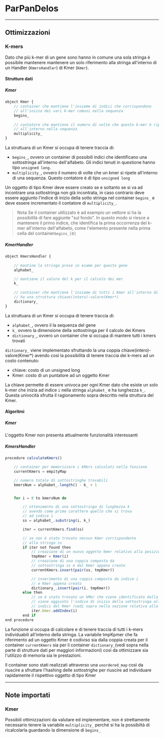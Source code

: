 # ParPanDelos

---

## Ottimizzazioni

### K-mers

Dato che più k-mer di un gene sono hanno in comune una sola stringa è possibile mantenere mantenere un solo riferimento alla stringa all'interno di un Handler (`KmersHandler`) di Kmer (`Kmer`).

#### Strutture dati

##### Kmer

```js
object Kmer {
    // container che mantiene l'insieme di indici che corrispondono
    // all'inizio dei vari k-mer comuni nella sequenza
    begins_
    
    // contatore che mantiene il numero di volte che questo k-mer è ripetuto
    // all'interno nella sequenza
    multiplicity_
}
```
La struttuara di un Kmer si occupa di tenere traccia di:
- `begins_`, ovvero un container di possibili indici che identificano una sottostringa all'interno dell'alfabeto. Gli indici tenuti in questione hanno tipo `unsigned long`.
- `multiplicity_`, ovvero il numero di volte che un kmer si ripete all'interno di una sequenza. Questo contatore è di tipo `unsigned long`

Un oggetto di tipo Kmer deve essere creato se e soltanto se si va ad incontrare una sottostringa non già incontrata, in caso contrario deve essere aggiunto l'indice di inizio della sotto stringa nel container `begins_` e deve essere incrementato il contatore di `multiplicity_`.



> Nota
> Se il container utilizzato è ad esempio un vettore si ha la possibilità di fare aggiunte "sul fondo". In questo modo si riesce a mantenere il primo indice, che identifica la prima occorrenza del k-mer all'interno dell'alfabeto, come l'elemento presente nella prima cella del container`begins_[0]`

##### KmerHandler

```js
object KmersHandler {
    
    // mantine la stringa prese in esame per questo gene
    alphabet_

    // mantiene il valore del k per il calcolo dei mer
    k_
    
    // container che mantiene l'insieme di tutti i Kmer all'interno di un singolo gene
    // ha una struttura chiave(intero)-valore(Kmer*) 
    dictionary_
}
```

La struttuara di un Kmer si occupa di tenere traccia di:
- `alphabet_`, ovvero il la sequenza del gene
- `k_` ovvero la dimensione della sottostringa per il calcolo dei Kmers
- `dictionary_`, ovvero un container che si occupa di mantere tutti i kmers trovati

`dictionary_` viene implementato sfruttando la una coppia chiave(intero)-valore(Kmer*) avendo così la possibilità di tenere traccia dei k-mers ad un costo contenuto:
- chiave: costo di un unsigned long
- Kmer: costo di un puntatore ad un oggetto Kmer

La chiave permette di essere univoca per ogni Kmer dato che esiste un solo k-mer che inizia ad indice `i` nella stringa `alphabet_` e ha lunghezza `k_`. Questa univocità sfrutta il ragionamento sopra descritto nella struttura del Kmer.

#### Algoritmi

##### Kmer
L'oggetto Kmer non presenta attualmente funzionalità interessanti

##### KmersHandler

```js
procedure calculateKmers()

    // container per memorizzare i kMers calcolati nella funzione
    currentKmers = empityMap

    // numero totale di sottostringhe trovabili
    kmersNum = alphabet_.length() - k_ + 1


    for i = 0 to kmersNum do

        // ottenimento di una sottostringa di lunghezza k
        // avendo come primo carattere quello che si trova
        // ad indice i
        ss = alphabet_.substring(i, k_)

        iter = currentKmers.find(ss)

        // se non è stato trovato nessun Kmer corrispondente
        // alla stringa ss
        if iter not found then
            // creazione di un nuovo oggetto kmer relativo alla posizione i
            tmpKmer = Kmer(i)
            // creazione di una coppia composta da
            // sottostringa ss e dal Kmer appena creato 
            currentKmers.insert(pair(ss, tmpKmer))

            // inserimento di una coppia composta da indice i
            // e Kmer appena creato
            dictionary_.insert(pair(i, tmpKmer))
        else then
            // se è stato trovato un kMer che viene identificato dalla sottostringa
            // viene aggiunto l'indice di inizio della sottostringa alla lista degli
            // indici del Kmer (vedi sopra nella sezione relativa alla struttura dati)
            iter.Kmer.addIndex(i)
        end if
end procedure
```
La funzione si occupa di calcolare e di tenere traccia di tutti i k-mers individuabili all'interno della stringa. La variabile tmpKpmer che fa riferimento ad un oggetto Kmer è codiviso sia dalla coppia creata per il container `currentKmers` sia per il container `dictionary_`(vedi sopra nella parte di strutture dati per maggiori informazioni) così da ottimizzare sia l'utilizzo di memoria sia le prestazioni.

Il container sono stati realizzati attraverso una `unordered_map` così da riuscire a sfruttare l'hashing delle sottostrighe per riuscire ad individuare rapidamente il rispettivo oggetto di tipo Kmer

---

## Note importati 

### Kmer
Possibili ottimizzazioni da valutare ed implementare, non è strettamente necessario tenere la variabile `multiplicity_` perché si ha la possibiltà di ricalcolarla guardando la dimensione di `begins_`